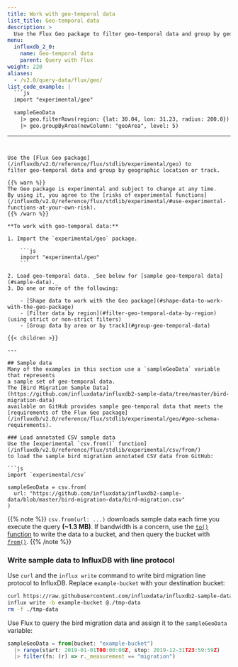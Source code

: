 ```yaml
---
title: Work with geo-temporal data
list_title: Geo-temporal data
description: >
  Use the Flux Geo package to filter geo-temporal data and group by geographic location or track.
menu:
  influxdb_2_0:
    name: Geo-temporal data
    parent: Query with Flux
weight: 220
aliases:
  - /v2.0/query-data/flux/geo/
list_code_example: |
  ```js
  import "experimental/geo"

  sampleGeoData
    |> geo.filterRows(region: {lat: 30.04, lon: 31.23, radius: 200.0})
    |> geo.groupByArea(newColumn: "geoArea", level: 5)
  ```
---
```


Use the [Flux Geo package](/influxdb/v2.0/reference/flux/stdlib/experimental/geo) to
filter geo-temporal data and group by geographic location or track.

{{% warn %}}
The Geo package is experimental and subject to change at any time.
By using it, you agree to the [risks of experimental functions](/influxdb/v2.0/reference/flux/stdlib/experimental/#use-experimental-functions-at-your-own-risk).
{{% /warn %}}

**To work with geo-temporal data:**

1. Import the `experimental/geo` package.

    ```js
    import "experimental/geo"
    ```

2. Load geo-temporal data. _See below for [sample geo-temporal data](#sample-data)._
3. Do one or more of the following:

    - [Shape data to work with the Geo package](#shape-data-to-work-with-the-geo-package)
    - [Filter data by region](#filter-geo-temporal-data-by-region) (using strict or non-strict filters)
    - [Group data by area or by track](#group-geo-temporal-data)

{{< children >}}

---

## Sample data
Many of the examples in this section use a `sampleGeoData` variable that represents
a sample set of geo-temporal data.
The [Bird Migration Sample Data](https://github.com/influxdata/influxdb2-sample-data/tree/master/bird-migration-data)
available on GitHub provides sample geo-temporal data that meets the
[requirements of the Flux Geo package](/influxdb/v2.0/reference/flux/stdlib/experimental/geo/#geo-schema-requirements).

### Load annotated CSV sample data
Use the [experimental `csv.from()` function](/influxdb/v2.0/reference/flux/stdlib/experimental/csv/from/)
to load the sample bird migration annotated CSV data from GitHub:

```js
import `experimental/csv`

sampleGeoData = csv.from(
  url: "https://github.com/influxdata/influxdb2-sample-data/blob/master/bird-migration-data/bird-migration.csv"
)
```

{{% note %}}
`csv.from(url: ...)` downloads sample data each time you execute the query **(~1.3 MB)**.
If bandwidth is a concern, use the [`to()` function](/influxdb/v2.0/reference/flux/stdlib/built-in/outputs/to/)
to write the data to a bucket, and then query the bucket with [`from()`](/influxdb/v2.0/reference/flux/stdlib/built-in/inputs/from/).
{{% /note %}}

### Write sample data to InfluxDB with line protocol
Use `curl` and the `influx write` command to write bird migration line protocol to InfluxDB.
Replace `example-bucket` with your destination bucket:

```sh
curl https://raw.githubusercontent.com/influxdata/influxdb2-sample-data/master/bird-migration-data/bird-migration.line --output ./tmp-data
influx write -b example-bucket @./tmp-data
rm -f ./tmp-data
```

Use Flux to query the bird migration data and assign it to the `sampleGeoData` variable:

```js
sampleGeoData = from(bucket: "example-bucket")
  |> range(start: 2019-01-01T00:00:00Z, stop: 2019-12-31T23:59:59Z)
  |> filter(fn: (r) => r._measurement == "migration")
```
